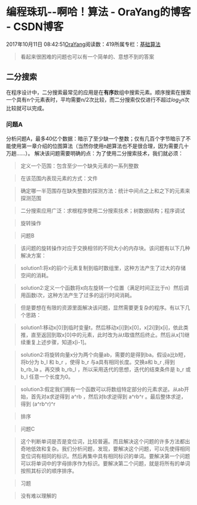 
# 编程珠玑--啊哈！算法 - OraYang的博客 - CSDN博客

2017年10月11日 08:42:51[OraYang](https://me.csdn.net/u010665216)阅读数：419所属专栏：[基础算法](https://blog.csdn.net/column/details/16604.html)



> 看起来很困难的问题也可以有一个简单的、意想不到的答案

## 二分搜索
在程序设计中，二分搜索最常见的应用是在**有序**数组中搜索元素。顺序搜索在搜索一个具有n个元素表时，平均需要n/2次比较，而二分搜索仅仅进行不超过$log_2n$次比较就可以完成。
### 问题A
分析问题A，最多40亿个数据：暗示了至少缺一个整数；仅有几百个字节暗示了不能使用第一章介绍的位图算法（当然你使用n趟算法也不是很合理，因为需要几十万趟……）。
解决该问题需要明确的点：为了使用二分搜索技术，我们就必须：
> 定义一个范围：包含至少一个缺失元素的一系列整数

> 在该范围内表现元素的方式：文件

> 确定哪一半范围存在缺失整数的探测方法：统计中间点之上和之下的元素来探测范围

> 二分搜索应用广泛：求根程序使用二分搜索技术；树数据结构；程序调试

> 旋转操作

> 问题B

> 该问题的旋转操作对应于交换相邻的不同大小的内存块。该问题有以下几种解决方案：

> solution1:将x的前i个元素复制到临时数组里，这种方法产生了过大的存储空间的消耗。

> solution2:定义一个函数将x向左旋转一个位置（满足时间正比于n）然后调用函数i次，这种方法产生了过多的运行时间消耗。

> 但是要想在有限的资源里面解决该问题，显然需要更复杂的程序。有以下几个思路：

> solution1:移动x[0]到临时变量t，然后移动x[i]到x[0]，x[2i]到x[i]，依此类推，直至返回到取x[0]中的元素，此时改为从t取值然后终止。然后从x[1]继续重复上述步骤，知道x[i-1]。

> solution2:将旋转向量x分为两个向量ab，需要的是得到ba。假设a比b短，将b分为
> b_l
> 和
> b_r
> ，使得
> b_r
> 与a具有相同长度。交换a和
> b_r
> ,得到
> b_rb_la
> 。再交换
> b_rb_l
> ，所以采用迭代的思想，迭代的结束条件是
> b_r
> 或
> b_l
> 任意一个长度为0。

> solution3:假定我们拥有一个函数可以将数组特定部分的元素求逆。从ab开始，首先对a求逆得到
> a^rb
> ，然后对b求逆得到
> a^rb^r
> 。最后整体求逆，得到
> (a^rb^r)^r

> 排序

> 问题C

> 这个判断单词是否是变位词，比较普遍。而且解决这个问题的许多方法都出奇地低效和复杂。我们分析问题，发现，要解决这个问题，可以先使得相同变位词有相同的标识。然后再集中具有相同标识的单词。要解决第一个问题可以将单词中的字母排序作为标识。要解决第二个问题，就是将所有的单词按照其标识的顺序排序。

> 习题

> 没有难以理解的


